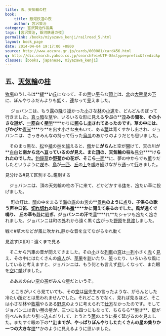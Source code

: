 ```yaml
---
title: 五、天気輪の柱
book:
    title: 銀河鉄道の夜
    author: 宮沢賢治
category: 宮沢賢治作品集
tags: [宮沢賢治, 銀河鉄道の夜]
permalink: /books/miyazawa_kenji/railroad_5.html
layout: book_page
date: 2014-04-04 19:17:00 +0800
source: http://www.aozora.gr.jp/cards/000081/card456.html
q: http://dic.search.yahoo.co.jp/search?ei=UTF-8&stype=prefix&fr=dic&p
classes: [books, japanese, miyazawa_kenji]
---
```



五、[天気輪](##てんきりん)の[柱](##はしら)
------------------------------

[牧場](##ぼくじょう)のうしろは**[緩](##ゆる)****い**[丘](##おか)になって、その[黒](##くろ)い[平](##たい)らな[頂上](##ちょうじょう)は、[北](##きた)の[大熊星](##おおくまぼし)の[下](##した)に、ぼんやりふだんよりも[低](##ひく)く、[連](##つら)なって[見](##み)えました。

　 ジョバンニは、もう[露](##つゆ)の[降](##ふ)り[掛](##か)かった[小](##ちい)さな[林](##はやし)の[小道](##こみち)を、どんどんのぼって行きました。[真っ暗](##まっくら)な[草](##くさ)や、いろいろな形に見える**やぶ**の**[茂](##しげ)****み**の間を、その小さな[道](##みち)が、**[一筋](##ひとすじ)**白く**星****[明](##あ)****かり**に[照](##て)らし[出](##だ)されてあったのです。草の中には、ぴかぴか**[青光](##あおびか)****り**を出す小さな虫もいて、ある[葉](##は)は青くすかし出され、ジョバンニは、さっきみんなの持って行った[烏瓜](##からすうり)のあかりのようだとも思いました。

　そのまっ黒な、[松](##まつ)や[楢](##なら)の[林](##はやし)を[越](##こ)えると、[俄](##にわ)かに**がらん**と空が[開](##ひら)けて、天の川が**[白白](##しらしら)**と南から北へ[亘](##わた)っているのが見え、また[頂](##いただき)の、天気輪の柱も**[見分](##みわ)****け**られたのでした。**[釣鐘草](##つりがねそう)**か[野菊](##のぎく)かの花が、そこら**[一面](##いちめん)**に、夢の中からでも[薫](##かお)りだしたというように[咲](##さ)き、[鳥](##とり)が[一匹](##いっぴき)、[丘](##おか)の[上](##うえ)を[鳴](##な)き[続](##つづ)けながら[通](##とお)って[行](##い)きました。

見分ける#見て区別する｡鑑別する

　ジョバンニは、頂の天気輪の柱の下に来て、どかどかする[体](##からだ)を、[冷](##つめ)たい草に投げました。

　 町の灯は、[暗](##やみ)の中をまるで[海](##うみ)の[底](##そこ)のお[宮](##みや)の**[景色](##けしき)**のように**[点](##とも)****り**、子供らの歌う声や口笛、**[切れ切れ](##きれぎれ)**の叫び声も**[微](##かす)****か**に聞えて来るのでした。風が遠くで鳴り、 丘の草も**[静](##しずか)**に**[戦](##そよ)****ぎ**、ジョバンニの汗で**[濡](##ぬ)****れ**たシャツも[冷](##つめ)たく[冷](##ひや)されました。ジョバンニは町の[外](##はず)れから遠く黒く[広](##ひろ)がった[野原](##のはら )を[見渡](##みわた)しました。

戦ぐ#草木などが風に吹かれ,静かな音を立てながらゆれ動く

見渡す[0][3]：遠くまで見る

　そこから汽車の音が聞えてきました。その[小](##ちい)さな[列車](##れっしゃ)の[窓](##まど)は[一列](##いちれつ)小さく[赤](##あか)く[見](##み)え、その中にはたくさんの[旅人](##たびびと)が、[苹果](##りんご)を[剥](##む)いたり、[笑](##わら)ったり、いろいろな風にしていると考えますと、ジョバンニは、もう何とも言えず[悲](##かな)しくなって、また眼を[空](##そら)に[挙](##あ)げました。

　あああの白い[空](##そら)の[帯](##おび)がみんな星だというぞ。

　 ところがいくら見ていても、その[空](##そら)は[昼](##ひる)先生の言ったような、がらんとした冷たい[所](##とこ)だとは思われませんでした。それどころでなく、見れば見るほど、そこは小さな林や[牧場](##ぼくじょう)やらある[野原](##のはら)のように考えられて[仕方](##しかた)なかったのです。そしてジョバンニは青い[琴](##こと)の星が、三つにも四つにもなって、ちらちら**[瞬](##またた)き**、[脚](##あし)が何べんも出たり引っ込んだりして、とうとう[菌](##きのこ)のように長く延びるのを見ました。またすぐ眼の下の**[町](##まち)**までが、やっぱりぼんやりしたたくさんの星の集りか一つの大きな**[煙](##けむり)**かのように見えるように思いました。


